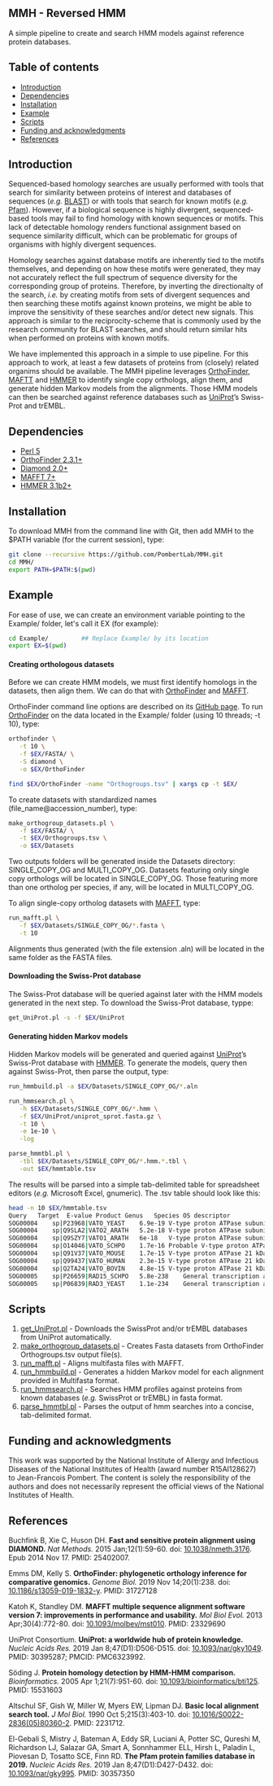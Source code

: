 ## MMH - Reversed HMM
A simple pipeline to create and search HMM models against reference protein databases.

## Table of contents
* [Introduction](#Introduction)
* [Dependencies](#Dependencies)
* [Installation](#Installation)
* [Example](#Example)
* [Scripts](#Scripts)
* [Funding and acknowledgments](#Funding-and-acknowledgments)
* [References](#References)

## Introduction
Sequenced-based homology searches are usually performed with tools that search for similarity between proteins of interest and databases of sequences (*e.g.* [BLAST](https://blast.ncbi.nlm.nih.gov/Blast.cgi)) or with tools that search for known motifs (*e.g.* [Pfam](http://pfam.xfam.org/)). However, if a biological sequence is highly divergent, sequenced-based tools may fail to find homology with known sequences or motifs. This lack of detectable homology renders functional assignment based on sequence similarity difficult, which can be problematic for groups of organisms with highly divergent sequences.

Homology searches against database motifs are inherently tied to the motifs themselves, and depending on how these motifs were generated, they may not accurately reflect the full spectrum of sequence diversity for the corresponding group of proteins. Therefore, by inverting the directionalty of the search, *i.e.* by creating motifs from sets of divergent sequences and then searching these motifs against known proteins, we might be able to improve the sensitivity of these searches and/or detect new signals. This approach is similar to the reciprocity-scheme that is commonly used by the research community for BLAST searches, and should return similar hits when performed on proteins with known motifs.

We have implemented this approach in a simple to use pipeline. For this approach to work, at least a few datasets of proteins from (closely) related organims should be available. The MMH pipeline leverages [OrthoFinder](https://github.com/davidemms/OrthoFinder), [MAFTT](https://mafft.cbrc.jp/alignment/software/) and [HMMER](http://hmmer.org/) to identify single copy orthologs, align them, and generate hidden Markov models from the alignments. Those HMM models can then be searched against reference databases such as [UniProt](https://www.uniprot.org/)’s Swiss-Prot and trEMBL.

## Dependencies
- [Perl 5](https://www.perl.org/)
- [OrthoFinder 2.3.1+](https://github.com/davidemms/OrthoFinder)
- [Diamond 2.0+](https://github.com/bbuchfink/diamond)
- [MAFFT 7+](https://mafft.cbrc.jp/alignment/software/)
- [HMMER 3.1b2+](http://hmmer.org/)

## Installation
To download MMH from the command line with Git, then add MMH to the $PATH variable (for the current session), type:
```Bash
git clone --recursive https://github.com/PombertLab/MMH.git
cd MMH/
export PATH=$PATH:$(pwd)
```

## Example
For ease of use, we can create an environment variable pointing to the Example/ folder, let's call it EX (for example):
```Bash
cd Example/         ## Replace Example/ by its location
export EX=$(pwd)
```

#### Creating orthologous datasets
Before we can create HMM models, we must first identify homologs in the datasets, then align them. We can do that with [OrthoFinder](https://github.com/davidemms/OrthoFinder) and [MAFFT](https://mafft.cbrc.jp/alignment/software/).

OrthoFinder command line options are described on its [GitHub page](https://github.com/davidemms/OrthoFinder#further-options). To run [OrthoFinder](https://github.com/davidemms/OrthoFinder) on the data located in the Example/ folder (using 10 threads; -t 10), type:
```Bash
orthofinder \
   -t 10 \
   -f $EX/FASTA/ \
   -S diamond \
   -o $EX/OrthoFinder

find $EX/OrthoFinder -name "Orthogroups.tsv" | xargs cp -t $EX/
```

To create datasets with standardized names (file_name@accession_number), type:
```Bash
make_orthogroup_datasets.pl \
   -f $EX/FASTA/ \
   -t $EX/Orthogroups.tsv \
   -o $EX/Datasets
```
Two outputs folders will be generated inside the Datasets directory: SINGLE_COPY_OG and MULTI_COPY_OG. Datasets featuring only single copy orthologs will be located in SINGLE_COPY_OG. Those featuring more than one ortholog per species, if any, will be located in MULTI_COPY_OG.

To align single-copy ortholog datasets with [MAFFT](https://mafft.cbrc.jp/alignment/software/), type:
```Bash
run_mafft.pl \
   -f $EX/Datasets/SINGLE_COPY_OG/*.fasta \
   -t 10
```

Alignments thus generated (with the file extension .aln) will be located in the same folder as the FASTA files.

#### Downloading the Swiss-Prot database
The Swiss-Prot database will be queried against later with the HMM models generated in the next step. To download the Swiss-Prot database, typpe:
```Bash
get_UniProt.pl -s -f $EX/UniProt
```

#### Generating hidden Markov models
Hidden Markov models will be generated and queried against [UniProt](https://www.uniprot.org/)’s Swiss-Prot database with [HMMER](http://hmmer.org/). To generate the models, query then against Swiss-Prot, then parse the output, type:

```Bash
run_hmmbuild.pl -a $EX/Datasets/SINGLE_COPY_OG/*.aln

run_hmmsearch.pl \
   -h $EX/Datasets/SINGLE_COPY_OG/*.hmm \
   -f $EX/UniProt/uniprot_sprot.fasta.gz \
   -t 10 \
   -e 1e-10 \
   -log

parse_hmmtbl.pl \
   -tbl $EX/Datasets/SINGLE_COPY_OG/*.hmm.*.tbl \
   -out $EX/hmmtable.tsv
```

The results will be parsed into a simple tab-delimited table for spreadsheet editors (*e.g.* Microsoft Excel, gnumeric). The .tsv table should look like this:
```Bash
head -n 10 $EX/hmmtable.tsv
Query	Target	E-value	Product	Genus	Species	OS descriptor
SOG00004	sp|P23968|VATO_YEAST	6.9e-19	V-type proton ATPase subunit c''	Saccharomyces	Saccharomyces cerevisiae	Saccharomyces cerevisiae (strain ATCC 204508 / S288c) 
SOG00004	sp|Q9SLA2|VATO2_ARATH	5.2e-18	V-type proton ATPase subunit c''2	Arabidopsis	Arabidopsis thaliana	Arabidopsis thaliana 
SOG00004	sp|Q9SZY7|VATO1_ARATH	6e-18	V-type proton ATPase subunit c''1	Arabidopsis	Arabidopsis thaliana	Arabidopsis thaliana 
SOG00004	sp|O14046|VATO_SCHPO	1.7e-16	Probable V-type proton ATPase 20 kDa proteolipid subunit	Schizosaccharomyces	Schizosaccharomyces pombe	Schizosaccharomyces pombe (strain 972 / ATCC 24843) 
SOG00004	sp|Q91V37|VATO_MOUSE	1.7e-15	V-type proton ATPase 21 kDa proteolipid subunit	Mus	Mus musculus	Mus musculus 
SOG00004	sp|Q99437|VATO_HUMAN	2.3e-15	V-type proton ATPase 21 kDa proteolipid subunit	Homo	Homo sapiens	Homo sapiens 
SOG00004	sp|Q2TA24|VATO_BOVIN	4.8e-15	V-type proton ATPase 21 kDa proteolipid subunit	Bos	Bos taurus	Bos taurus 
SOG00005	sp|P26659|RAD15_SCHPO	5.8e-238	General transcription and DNA repair factor IIH helicase subunit XPD	Schizosaccharomyces	Schizosaccharomyces pombe	Schizosaccharomyces pombe (strain 972 / ATCC 24843) 
SOG00005	sp|P06839|RAD3_YEAST	1.1e-234	General transcription and DNA repair factor IIH helicase subunit XPD	Saccharomyces	Saccharomyces cerevisiae	Saccharomyces cerevisiae (strain ATCC 204508 / S288c) 

```

## Scripts
1. [get_UniProt.pl](https://github.com/PombertLab/MMH/blob/master/get_UniProt.pl) - Downloads the SwissProt and/or trEMBL databases from UniProt automatically.
2. [make_orthogroup_datasets.pl](https://github.com/PombertLab/MMH/blob/master/make_orthogroup_datasets.pl) - Creates Fasta datasets from OrthoFinder Orthogroups.tsv output file(s).
3. [run_mafft.pl](https://github.com/PombertLab/MMH/blob/master/run_mafft.pl) - Aligns multifasta files with MAFFT.
4. [run_hmmbuild.pl](https://github.com/PombertLab/MMH/blob/master/run_hmmbuild.pl) - Generates a hidden Markov model for each alignment provided in Multifasta format.
5. [run_hmmsearch.pl](https://github.com/PombertLab/MMH/blob/master/run_hmmsearch.pl) - Searches HMM profiles against proteins from known databases (*e.g.* SwissProt or trEMBL) in fasta format.
6. [parse_hmmtbl.pl](https://github.com/PombertLab/MMH/blob/master/parse_hmmtbl.pl) - Parses the output of hmm searches into a concise, tab-delimited format.

## Funding and acknowledgments
This work was supported by the National Institute of Allergy and Infectious Diseases of the National Institutes of Health (award number R15AI128627) to Jean-Francois Pombert. The content is solely the responsibility of the authors and does not necessarily represent the official views of the National Institutes of Health.

## References
Buchfink B, Xie C, Huson DH. **Fast and sensitive protein alignment using DIAMOND.** *Nat Methods.* 2015 Jan;12(1):59-60. doi: [10.1038/nmeth.3176](https://doi.org/10.1038/nmeth.3176). Epub 2014 Nov 17. PMID: 25402007.

Emms DM, Kelly S. **OrthoFinder: phylogenetic orthology inference for comparative genomics.** *Genome Biol.* 2019 Nov 14;20(1):238. doi: [10.1186/s13059-019-1832-y](https://doi.org/10.1186/s13059-019-1832-y). PMID: 31727128
 
Katoh K, Standley DM. **MAFFT multiple sequence alignment software version 7: improvements in performance and usability.** *Mol Biol Evol.* 2013 Apr;30(4):772-80. doi: [10.1093/molbev/mst010](https://doi.org/10.1093/molbev/mst010). PMID: 23329690

UniProt Consortium. **UniProt: a worldwide hub of protein knowledge.** *Nucleic Acids Res.* 2019 Jan 8;47(D1):D506-D515. doi: [10.1093/nar/gky1049](https://doi.org/10.1093/nar/gky1049). PMID: 30395287; PMCID: PMC6323992.

Söding J. **Protein homology detection by HMM-HMM comparison.** *Bioinformatics.* 2005 Apr 1;21(7):951-60. doi: [10.1093/bioinformatics/bti125](https://doi.org/10.1093/bioinformatics/bti125). PMID: 15531603

Altschul SF, Gish W, Miller W, Myers EW, Lipman DJ. **Basic local alignment search tool.** *J Mol Biol.* 1990 Oct 5;215(3):403-10. doi: [10.1016/S0022-2836(05)80360-2](https://doi.org/10.1016/s0022-2836(05)80360-2). PMID: 2231712.

El-Gebali S, Mistry J, Bateman A, Eddy SR, Luciani A, Potter SC, Qureshi M, Richardson LJ, Salazar GA, Smart A, Sonnhammer ELL, Hirsh L, Paladin L, Piovesan D, Tosatto SCE, Finn RD. **The Pfam protein families database in 2019.** *Nucleic Acids Res.* 2019 Jan 8;47(D1):D427-D432. doi: [10.1093/nar/gky995](https://doi.org/10.1093/nar/gky995). PMID: 30357350
